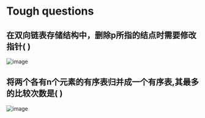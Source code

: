 # Tough questions


## 在双向链表存储结构中，删除p所指的结点时需要修改指针( )
![image](https://user-images.githubusercontent.com/14041622/52464204-f372b780-2bb4-11e9-9938-369fbc83d0ab.png)



## 将两个各有n个元素的有序表归并成一个有序表,其最多的比较次数是( )
![image](https://user-images.githubusercontent.com/14041622/52464426-b955e580-2bb5-11e9-84eb-ed70e8ba68c4.png)
